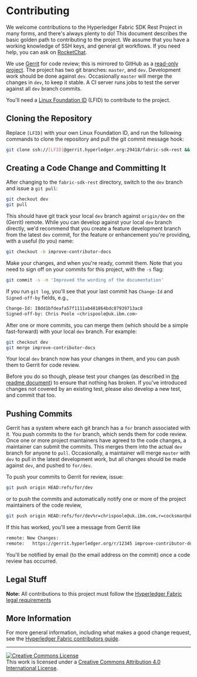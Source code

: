 # Contributing
We welcome contributions to the Hyperledger Fabric SDK Rest Project in
many forms, and there's always plenty to do! This document describes
the basic golden path to contributing to the project. We assume that
you have a working knowledge of SSH keys, and general git
workflows. If you need help, you can ask on [RocketChat][rc].

We use [Gerrit][] for code review; this is mirrored to GitHub as a
[read-only project][gh]. The project has two git branches: `master`,
and `dev`. Development work should be done against `dev`. Occasionally
`master` will merge the changes in `dev`, to keep it stable. A CI
server runs jobs to test the server against all `dev` branch commits.

You'll need a [Linux Foundation ID][LFID] (LFID) to contribute to the
project.


## Cloning the Repository
Replace `[LFID]` with your own Linux Foundation ID, and run the
following commands to clone the repository and pull the git commit
message hook:

```bash
git clone ssh://[LFID]@gerrit.hyperledger.org:29418/fabric-sdk-rest && scp -p -P 29418 [LFID]@gerrit.hyperledger.org:hooks/commit-msg fabric-sdk-rest/.git/hooks/
```


## Creating a Code Change and Committing It
After changing to the `fabric-sdk-rest` directory, switch to the `dev`
branch and issue a `git pull`:

```bash
git checkout dev
git pull
```

This should have git track your local `dev` branch against
`origin/dev` on the (Gerrit) remote. While you can develop against
your local `dev` branch directly, we'd recommend that you create a
feature development branch from the latest `dev` commit, for the
feature or enhancement you're providing, with a useful (to you) name:

```bash
git checkout -b improve-contributor-docs
```

Make your changes, and when you're ready, commit them. Note that you
need to sign off on your commits for this project, with the `-s` flag:

```bash
git commit -s -m 'Improved the wording of the documentation'
```

If you run `git log`, you'll see that your last commit has `Change-Id`
and `Signed-off-by` fields, e.g.,

```bash
Change-Id: I8dd1bfdeafa57f1111ab481864bdc87939713ac8
Signed-off-by: Chris Poole <chrispoole@uk.ibm.com>
```

After one or more commits, you can merge them (which should be a
simple fast-forward) with your local `dev` branch. For example:

```bash
git checkout dev
git merge improve-contributor-docs
```

Your local `dev` branch now has your changes in them, and you can push
them to Gerrit for code review.

Before you do so though, please test your changes (as described in
[the readme document](README.md)) to ensure that nothing has
broken. If you've introduced changes not covered by an existing test,
please also develop a new test, and commit that too.


## Pushing Commits
Gerrit has a system where each git branch has a `for` branch
associated with it. You push commits to the `for` branch, which sends
them for code review. Once one or more project maintainers have agreed
to the code changes, a maintainer can submit the commits. This merges
them into the actual `dev` branch for anyone to `pull`. Occasionally,
a maintainer will merge `master` with `dev` to pull in the latest
development work, but all changes should be made against `dev`, and
pushed to `for/dev`.

To push your commits to Gerrit for review, issue:

```bash
git push origin HEAD:refs/for/dev
```

or to push the commits and automatically notify one or more of the
project maintainers of the code review,

```bash
git push origin HEAD:refs/for/dev%r=chrispoole@uk.ibm.com,r=cocksmar@uk.ibm.com
```

If this has worked, you'll see a message from Gerrit like

```bash
remote: New Changes:
remote:   https://gerrit.hyperledger.org/r/12345 improve-contributor-docs
```

You'll be notified by email (to the email address on the commit) once
a code review has occurred.

## Legal Stuff
**Note:** All contributions to this project must follow the [Hyperledger Fabric legal requirements](https://hyperledger-fabric.readthedocs.io/en/latest/CONTRIBUTING.html#legal-stuff)


## More Information
For more general information, including what makes a good change
request, see the [Hyperledger Fabric contributors guide][hfc].


********


<a rel="license"
href="http://creativecommons.org/licenses/by/4.0/"><img alt="Creative
Commons License" style="border-width:0"
src="https://i.creativecommons.org/l/by/4.0/88x31.png" /></a><br
/>This work is licensed under a <a rel="license"
href="http://creativecommons.org/licenses/by/4.0/">Creative Commons
Attribution 4.0 International License</a>.




[Gerrit]: https://gerrit.hyperledger.org/r/#/admin/projects/fabric-sdk-rest
[gh]: https://github.com/hyperledger/fabric-sdk-rest
[LFID]: https://identity.linuxfoundation.org
[rc]: https://chat.hyperledger.org
[hfc]: https://hyperledger-fabric.readthedocs.io/en/latest/CONTRIBUTING.html#what-makes-a-good-change-request
